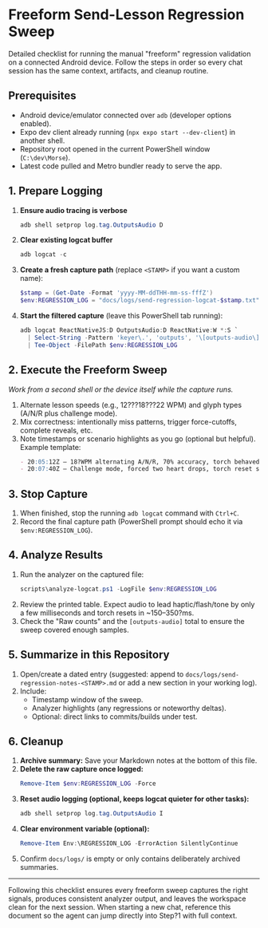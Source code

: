 # Freeform Send-Lesson Regression Sweep

Detailed checklist for running the manual "freeform" regression validation on a connected Android device. Follow the steps in order so every chat session has the same context, artifacts, and cleanup routine.

## Prerequisites

- Android device/emulator connected over `adb` (developer options enabled).
- Expo dev client already running (`npx expo start --dev-client`) in another shell.
- Repository root opened in the current PowerShell window (`C:\dev\Morse`).
- Latest code pulled and Metro bundler ready to serve the app.

## 1. Prepare Logging

1. **Ensure audio tracing is verbose**
   ```powershell
   adb shell setprop log.tag.OutputsAudio D
   ```
2. **Clear existing logcat buffer**
   ```powershell
   adb logcat -c
   ```
3. **Create a fresh capture path** (replace `<STAMP>` if you want a custom name):
   ```powershell
   $stamp = (Get-Date -Format 'yyyy-MM-ddTHH-mm-ss-fffZ')
   $env:REGRESSION_LOG = "docs/logs/send-regression-logcat-$stamp.txt"
   ```
4. **Start the filtered capture** (leave this PowerShell tab running):
   ```powershell
   adb logcat ReactNativeJS:D OutputsAudio:D ReactNative:W *:S `
     | Select-String -Pattern 'keyer\.', 'outputs', '\[outputs-audio\]' `
     | Tee-Object -FilePath $env:REGRESSION_LOG
   ```

## 2. Execute the Freeform Sweep

_Work from a second shell or the device itself while the capture runs._

1. Alternate lesson speeds (e.g., 12???18???22 WPM) and glyph types (A/N/R plus challenge mode).
2. Mix correctness: intentionally miss patterns, trigger force-cutoffs, complete reveals, etc.
3. Note timestamps or scenario highlights as you go (optional but helpful). Example template:
   ```markdown
   - 20:05:12Z – 18?WPM alternating A/N/R, 70% accuracy, torch behaved correctly.
   - 20:07:40Z – Challenge mode, forced two heart drops, torch reset slow (~350?ms).
   ```

## 3. Stop Capture

1. When finished, stop the running `adb logcat` command with `Ctrl+C`.
2. Record the final capture path (PowerShell prompt should echo it via `$env:REGRESSION_LOG`).

## 4. Analyze Results

1. Run the analyzer on the captured file:
   ```powershell
   scripts\analyze-logcat.ps1 -LogFile $env:REGRESSION_LOG
   ```
2. Review the printed table. Expect audio to lead haptic/flash/tone by only a few milliseconds and torch resets in ~150–350?ms.
3. Check the "Raw counts" and the `[outputs-audio]` total to ensure the sweep covered enough samples.

## 5. Summarize in this Repository

1. Open/create a dated entry (suggested: append to `docs/logs/send-regression-notes-<STAMP>.md` or add a new section in your working log).
2. Include:
   - Timestamp window of the sweep.
   - Analyzer highlights (any regressions or noteworthy deltas).
   - Optional: direct links to commits/builds under test.

## 6. Cleanup

1. **Archive summary:** Save your Markdown notes at the bottom of this file.
2. **Delete the raw capture once logged:**
   ```powershell
   Remove-Item $env:REGRESSION_LOG -Force
   ```
3. **Reset audio logging (optional, keeps logcat quieter for other tasks):**
   ```powershell
   adb shell setprop log.tag.OutputsAudio I
   ```
4. **Clear environment variable (optional):**
   ```powershell
   Remove-Item Env:\REGRESSION_LOG -ErrorAction SilentlyContinue
   ```
5. Confirm `docs/logs/` is empty or only contains deliberately archived summaries.

---

Following this checklist ensures every freeform sweep captures the right signals, produces consistent analyzer output, and leaves the workspace clean for the next session. When starting a new chat, reference this document so the agent can jump directly into Step?1 with full context.
